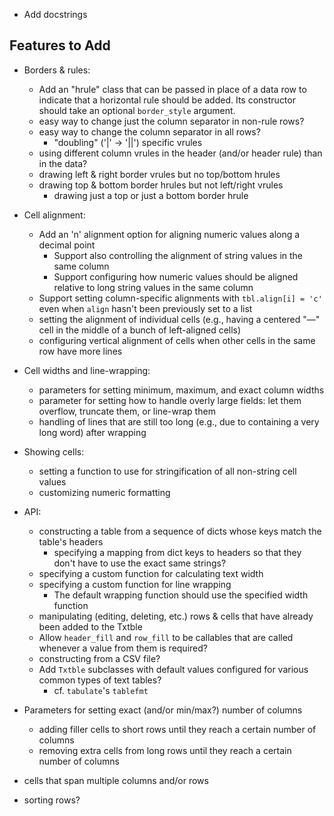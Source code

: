 - Add docstrings

Features to Add
---------------
- Borders & rules:
    - Add an "hrule" class that can be passed in place of a data row to
      indicate that a horizontal rule should be added.  Its constructor should
      take an optional `border_style` argument.
    - easy way to change just the column separator in non-rule rows?
    - easy way to change the column separator in all rows?
        - "doubling" ('|' → '||') specific vrules
    - using different column vrules in the header (and/or header rule) than in
      the data?
    - drawing left & right border vrules but no top/bottom hrules
    - drawing top & bottom border hrules but not left/right vrules
        - drawing just a top or just a bottom border hrule

- Cell alignment:
    - Add an 'n' alignment option for aligning numeric values along a decimal
      point
        - Support also controlling the alignment of string values in the same
          column
        - Support configuring how numeric values should be aligned relative to
          long string values in the same column
    - Support setting column-specific alignments with `tbl.align[i] = 'c'` even
      when `align` hasn't been previously set to a list
    - setting the alignment of individual cells (e.g., having a centered "—"
      cell in the middle of a bunch of left-aligned cells)
    - configuring vertical alignment of cells when other cells in the same row
      have more lines

- Cell widths and line-wrapping:
    - parameters for setting minimum, maximum, and exact column widths
    - parameter for setting how to handle overly large fields: let them
      overflow, truncate them, or line-wrap them
    - handling of lines that are still too long (e.g., due to containing a very
      long word) after wrapping

- Showing cells:
    - setting a function to use for stringification of all non-string cell
      values
    - customizing numeric formatting

- API:
    - constructing a table from a sequence of dicts whose keys match the
      table's headers
        - specifying a mapping from dict keys to headers so that they don't
          have to use the exact same strings?
    - specifying a custom function for calculating text width
    - specifying a custom function for line wrapping
        - The default wrapping function should use the specified width function
    - manipulating (editing, deleting, etc.) rows & cells that have already
      been added to the Txtble
    - Allow `header_fill` and `row_fill` to be callables that are called
      whenever a value from them is required?
    - constructing from a CSV file?
    - Add `Txtble` subclasses with default values configured for various common
      types of text tables?
        - cf. `tabulate`'s `tablefmt`

- Parameters for setting exact (and/or min/max?) number of columns
    - adding filler cells to short rows until they reach a certain number of
      columns
    - removing extra cells from long rows until they reach a certain number of
      columns
- cells that span multiple columns and/or rows
- sorting rows?
